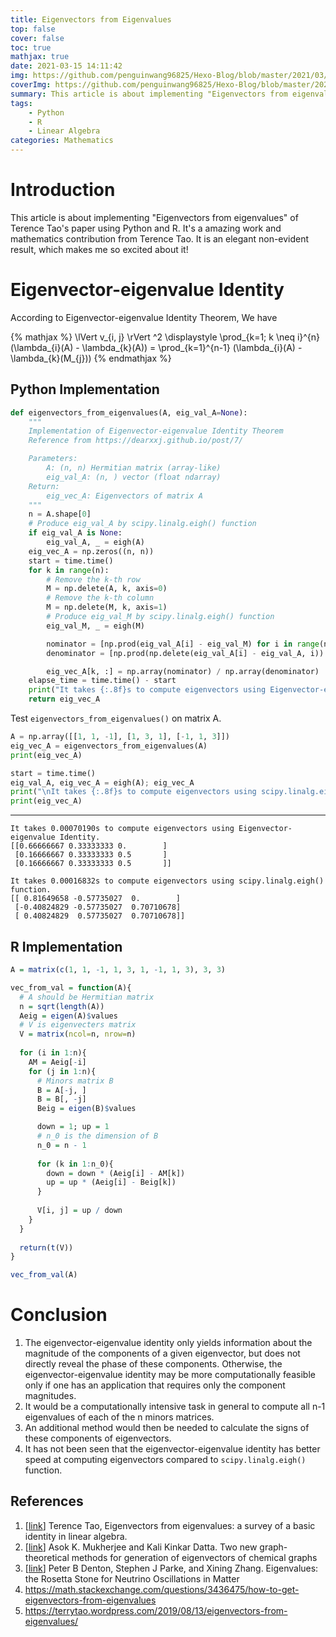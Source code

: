 ```yaml
---
title: Eigenvectors from Eigenvalues
top: false
cover: false
toc: true
mathjax: true
date: 2021-03-15 14:11:42
img: https://github.com/penguinwang96825/Hexo-Blog/blob/master/2021/03/15/2021-03-15-eigenvectors-from-eigenvalues/wallhaven-9mxz8k.jpg?raw=true
coverImg: https://github.com/penguinwang96825/Hexo-Blog/blob/master/2021/03/15/2021-03-15-eigenvectors-from-eigenvalues/wallhaven-9mxz8k.jpg?raw=true
summary: This article is about implementing "Eigenvectors from eigenvalues" of Terence Tao's paper using Python and R. It's a amazing work and mathematics contribution from Terence Tao. It is an elegant non-evident result, which makes me so excited about it!
tags:
	- Python
	- R
	- Linear Algebra
categories: Mathematics
---
```


# Introduction

This article is about implementing "Eigenvectors from eigenvalues" of Terence Tao's paper using Python and R. It's a amazing work and mathematics contribution from Terence Tao. It is an elegant non-evident result, which makes me so excited about it!

# Eigenvector-eigenvalue Identity

According to Eigenvector-eigenvalue Identity Theorem, We have 

<div style="display: flex;justify-content: center;">
	{% mathjax %}
	\lVert v_{i, j} \rVert ^2 \displaystyle \prod_{k=1; k \neq i}^{n} (\lambda_{i}(A) - \lambda_{k}(A)) = \prod_{k=1}^{n-1} (\lambda_{i}(A) - \lambda_{k}(M_{j}))
	{% endmathjax %}
</div>

## Python Implementation

```python
def eigenvectors_from_eigenvalues(A, eig_val_A=None):
    """
    Implementation of Eigenvector-eigenvalue Identity Theorem
    Reference from https://dearxxj.github.io/post/7/

    Parameters:
        A: (n, n) Hermitian matrix (array-like)
        eig_val_A: (n, ) vector (float ndarray)
    Return: 
        eig_vec_A: Eigenvectors of matrix A
    """
    n = A.shape[0]
    # Produce eig_val_A by scipy.linalg.eigh() function
    if eig_val_A is None:
        eig_val_A, _ = eigh(A)
    eig_vec_A = np.zeros((n, n))
    start = time.time()
    for k in range(n):
        # Remove the k-th row
        M = np.delete(A, k, axis=0)
        # Remove the k-th column
        M = np.delete(M, k, axis=1)
        # Produce eig_val_M by scipy.linalg.eigh() function
        eig_val_M, _ = eigh(M)

        nominator = [np.prod(eig_val_A[i] - eig_val_M) for i in range(n)]
        denominator = [np.prod(np.delete(eig_val_A[i] - eig_val_A, i)) for i in range(n)]

        eig_vec_A[k, :] = np.array(nominator) / np.array(denominator)
    elapse_time = time.time() - start
    print("It takes {:.8f}s to compute eigenvectors using Eigenvector-eigenvalue Identity.".format(elapse_time))
    return eig_vec_A
```

Test `eigenvectors_from_eigenvalues()` on matrix A.

```python
A = np.array([[1, 1, -1], [1, 3, 1], [-1, 1, 3]])
eig_vec_A = eigenvectors_from_eigenvalues(A)
print(eig_vec_A)

start = time.time()
eig_val_A, eig_vec_A = eigh(A); eig_vec_A
print("\nIt takes {:.8f}s to compute eigenvectors using scipy.linalg.eigh() function.".format(time.time()-start))
print(eig_vec_A)
```

---

```console
It takes 0.00070190s to compute eigenvectors using Eigenvector-eigenvalue Identity.
[[0.66666667 0.33333333 0.        ]
 [0.16666667 0.33333333 0.5       ]
 [0.16666667 0.33333333 0.5       ]]

It takes 0.00016832s to compute eigenvectors using scipy.linalg.eigh() function.
[[ 0.81649658 -0.57735027  0.        ]
 [-0.40824829 -0.57735027  0.70710678]
 [ 0.40824829  0.57735027  0.70710678]]
```

## R Implementation

```R
A = matrix(c(1, 1, -1, 1, 3, 1, -1, 1, 3), 3, 3)

vec_from_val = function(A){
  # A should be Hermitian matrix
  n = sqrt(length(A))
  Aeig = eigen(A)$values
  # V is eigenvecters matrix
  V = matrix(ncol=n, nrow=n)
  
  for (i in 1:n){
    AM = Aeig[-i]
    for (j in 1:n){
      # Minors matrix B
      B = A[-j, ]
      B = B[, -j]
      Beig = eigen(B)$values

      down = 1; up = 1
      # n_0 is the dimension of B
      n_0 = n - 1
      
      for (k in 1:n_0){
        down = down * (Aeig[i] - AM[k])
        up = up * (Aeig[i] - Beig[k])
      }
      
      V[i, j] = up / down
    }
  }
  
  return(t(V))
}

vec_from_val(A)
```

# Conclusion

1. The eigenvector-eigenvalue identity only yields information about the magnitude of the components of a given eigenvector, but does not directly reveal the phase of these components. Otherwise, the eigenvector-eigenvalue identity may be more computationally feasible only if one has an application that requires only the component magnitudes.
2. It would be a computationally intensive task in general to compute all n-1 eigenvalues of each of the n minors matrices.
3. An additional method would then be needed to calculate the signs of these components of eigenvectors.
4. It has not been seen that the eigenvector-eigenvalue identity has better speed at computing eigenvectors compared to `scipy.linalg.eigh()` function.

## References

1. [[link](https://arxiv.org/pdf/1908.03795.pdf)] Terence Tao, Eigenvectors from eigenvalues: a survey of a basic identity in linear algebra.
2. [[link](https://www.ias.ac.in/article/fulltext/jcsc/101/06/0499-0517)] Asok K. Mukherjee and Kali Kinkar Datta. Two new graph-theoretical methods for generation of eigenvectors of chemical graphs
3. [[link](https://arxiv.org/pdf/1907.02534.pdf)] Peter B Denton, Stephen J Parke, and Xining Zhang. Eigenvalues: the Rosetta Stone for Neutrino Oscillations in Matter
4. https://math.stackexchange.com/questions/3436475/how-to-get-eigenvectors-from-eigenvalues
5. https://terrytao.wordpress.com/2019/08/13/eigenvectors-from-eigenvalues/